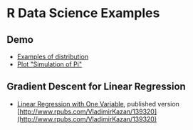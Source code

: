 # R Data Science Examples

## Demo

* [Examples of distribution](demo/distribution-examples/distribution-examples.md)
* [Plot "Simulation of Pi"](demo/plot-simulation-of-pi/plot-simulation-of-pi.md)

## Gradient Descent for Linear Regression

* [Linear Regression with One Variable](gradient-descent/gradient-descent-one.md), published version [http://www.rpubs.com/VladimirKazan/139320](http://www.rpubs.com/VladimirKazan/139320)

## 